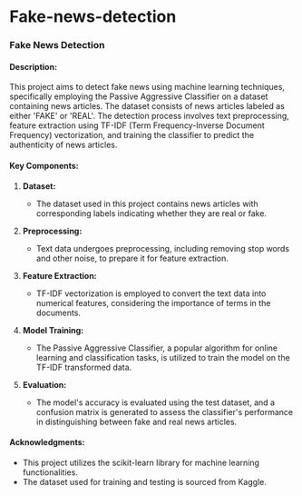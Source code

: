 # Fake-news-detection
### Fake News Detection

#### Description:

This project aims to detect fake news using machine learning techniques, specifically employing the Passive Aggressive Classifier on a dataset containing news articles. The dataset consists of news articles labeled as either 'FAKE' or 'REAL'. The detection process involves text preprocessing, feature extraction using TF-IDF (Term Frequency-Inverse Document Frequency) vectorization, and training the classifier to predict the authenticity of news articles.

#### Key Components:

1. **Dataset:**
   - The dataset used in this project contains news articles with corresponding labels indicating whether they are real or fake.

2. **Preprocessing:**
   - Text data undergoes preprocessing, including removing stop words and other noise, to prepare it for feature extraction.

3. **Feature Extraction:**
   - TF-IDF vectorization is employed to convert the text data into numerical features, considering the importance of terms in the documents.

4. **Model Training:**
   - The Passive Aggressive Classifier, a popular algorithm for online learning and classification tasks, is utilized to train the model on the TF-IDF transformed data.

5. **Evaluation:**
   - The model's accuracy is evaluated using the test dataset, and a confusion matrix is generated to assess the classifier's performance in distinguishing between fake and real news articles.


#### Acknowledgments:

- This project utilizes the scikit-learn library for machine learning functionalities.
- The dataset used for training and testing is sourced from  Kaggle.
